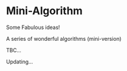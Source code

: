 # Mini-Algorithm

Some Fabulous ideas!

A series of wonderful algorithms (mini-version)

TBC...


<i class="fa fa-refresh fa-spin"></i> Updating...



<head> 
    <script defer src="https://use.fontawesome.com/releases/v5.1.0/js/all.js"></script> 
    <script defer src="https://use.fontawesome.com/releases/v5.1.0/js/v4-shims.js"></script> 
</head> 
<link rel="stylesheet" href="https://use.fontawesome.com/releases/v5.1.0/css/all.css">